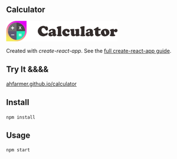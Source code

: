 Calculator
---
<img src="Logotype primary.png" width="60%" height="60%" />

Created with *create-react-app*. See the [full create-react-app guide](https://github.com/facebookincubator/create-react-app/blob/master/packages/react-scripts/template/README.md).



Try It &&&&
---

[ahfarmer.github.io/calculator](https://ahfarmer.github.io/calculator/)



Install
---

`npm install`



Usage
---

`npm start`
